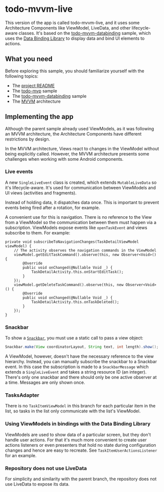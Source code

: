 # todo-mvvm-live

This version of the app is called todo-mvvm-live, and it uses some Architecture Components like ViewModel, LiveData, and other lifecycle-aware classes. It's based on the [todo-mvvm-databinding](https://github.com/googlesamples/android-architecture/tree/todo-mvvm-databinding/) sample, which uses the [Data Binding Library](http://developer.android.com/tools/data-binding/guide.html#data_objects) to display data and bind UI elements to actions.

## What you need

Before exploring this sample, you should familiarize yourself with the following topics:

* The [project README](https://github.com/googlesamples/android-architecture/tree/master)
* The [todo-mvp](https://github.com/googlesamples/android-architecture/tree/todo-mvp) sample
* The [todo-mvvm-databinding](https://github.com/googlesamples/android-architecture/tree/todo-mvvm-databinding) sample
* The [MVVM](https://en.wikipedia.org/wiki/Model%E2%80%93view%E2%80%93viewmodel) architecture

## Implementing the app

Although the parent sample already used ViewModels, as it was following an MVVM architecture, the Architecture Components have different restrictions by design.

In the MVVM architecture, Views react to changes in the ViewModel without being explicitly called. However, the MVVM architecture presents some challenges when working with some Android components. 

### Live events

A new `SingleLiveEvent` class is created, which extends `MutableLiveData` so it's lifecycle-aware. It's used for communication between ViewModels and UI views (activities and fragments).

Instead of holding data, it dispatches data once. This is important to prevent events being fired after a rotation, for example.

A convenient use for this is navigation. There is no reference to the View from a ViewModel so the communication between them must happen via a subscription. ViewModels expose
events like `openTaskEvent` and views subscribe to them. For example:

```
private void subscribeToNavigationChanges(TaskDetailViewModel viewModel) {
    // The activity observes the navigation commands in the ViewModel
    viewModel.getEditTaskCommand().observe(this, new Observer<Void>() {
        @Override
        public void onChanged(@Nullable Void _) {
            TaskDetailActivity.this.onStartEditTask();
        }
    });
    viewModel.getDeleteTaskCommand().observe(this, new Observer<Void>() {
        @Override
        public void onChanged(@Nullable Void _) {
            TaskDetailActivity.this.onTaskDeleted();
        }
    });
}
```

### Snackbar

To show a [`Snackbar`](https://developer.android.com/reference/android/support/design/widget/Snackbar.html), you must use a static call to pass a view object:

```java
Snackbar.make(View coordinatorLayout, String text, int length).show();
```

A ViewModel, however, doesn't have the necessary reference to the view hierarchy. Instead, you can manually subscribe the snackbar to a Snackbar event. In this case the subscription
is made to a `SnackbarMessage` which extends a `SingleLiveEvent` and takes a string resource ID (an integer). There's only one snackbar and there should only be one active observer
at a time. Messages are only shown once.

### TasksAdapter
There is no `TaskItemViewModel` in this branch for each particular item in the list, so tasks in the list only communicate with the list's ViewModel.

### Using ViewModels in bindings with the Data Binding Library
ViewModels are used to show data of a particular screen, but they don't handle user actions. For that it's much more convenient to create user actions listeners or even presenters
that hold no state during configuration changes and hence are easy to recreate. See `TaskItemUserActionsListener` for an example.

### Repository does not use LiveData
For simplicity and similarity with the parent branch, the repository does not use LiveData to expose its data.
